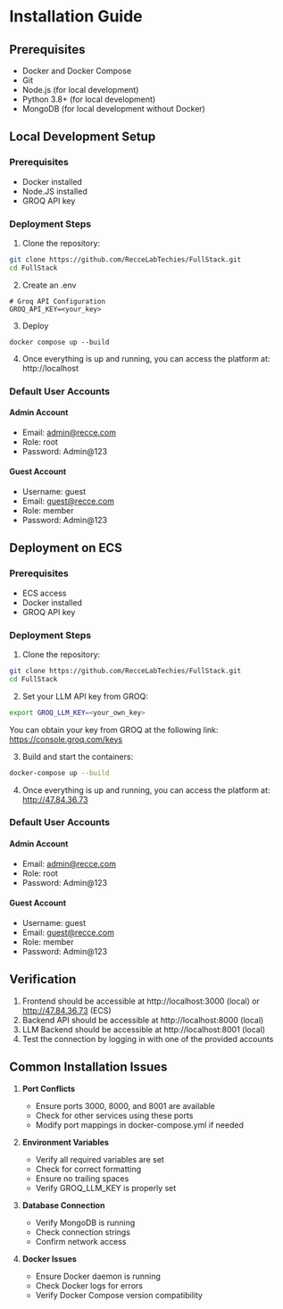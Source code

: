 # Installation Guide

## Prerequisites

- Docker and Docker Compose
- Git
- Node.js (for local development)
- Python 3.8+ (for local development)
- MongoDB (for local development without Docker)

## Local Development Setup

### Prerequisites

- Docker installed
- Node.JS installed
- GROQ API key

### Deployment Steps

1. Clone the repository:

```bash
git clone https://github.com/RecceLabTechies/FullStack.git
cd FullStack
```

2. Create an .env

```
# Groq API Configuration
GROQ_API_KEY=<your_key>
```

3. Deploy

```
docker compose up --build
```

4. Once everything is up and running, you can access the platform at: http://localhost

### Default User Accounts

#### Admin Account

- Email: admin@recce.com
- Role: root
- Password: Admin@123

#### Guest Account

- Username: guest
- Email: guest@recce.com
- Role: member
- Password: Admin@123

## Deployment on ECS

### Prerequisites

- ECS access
- Docker installed
- GROQ API key

### Deployment Steps

1. Clone the repository:

```bash
git clone https://github.com/RecceLabTechies/FullStack.git
cd FullStack
```

2. Set your LLM API key from GROQ:

```bash
export GROQ_LLM_KEY=<your_own_key>
```

You can obtain your key from GROQ at the following link: https://console.groq.com/keys

3. Build and start the containers:

```bash
docker-compose up --build
```

4. Once everything is up and running, you can access the platform at: http://47.84.36.73

### Default User Accounts

#### Admin Account

- Email: admin@recce.com
- Role: root
- Password: Admin@123

#### Guest Account

- Username: guest
- Email: guest@recce.com
- Role: member
- Password: Admin@123

## Verification

1. Frontend should be accessible at http://localhost:3000 (local) or http://47.84.36.73 (ECS)
2. Backend API should be accessible at http://localhost:8000 (local)
3. LLM Backend should be accessible at http://localhost:8001 (local)
4. Test the connection by logging in with one of the provided accounts

## Common Installation Issues

1. **Port Conflicts**

   - Ensure ports 3000, 8000, and 8001 are available
   - Check for other services using these ports
   - Modify port mappings in docker-compose.yml if needed

2. **Environment Variables**

   - Verify all required variables are set
   - Check for correct formatting
   - Ensure no trailing spaces
   - Verify GROQ_LLM_KEY is properly set

3. **Database Connection**

   - Verify MongoDB is running
   - Check connection strings
   - Confirm network access

4. **Docker Issues**
   - Ensure Docker daemon is running
   - Check Docker logs for errors
   - Verify Docker Compose version compatibility
